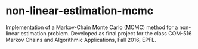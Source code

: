# non-linear-estimation-mcmc
Implementation of a Markov-Chain Monte Carlo (MCMC) method for a non-linear estimation problem. Developed as final project for the class COM-516 Markov Chains and Algorithmic Applications, Fall 2016, EPFL.  
